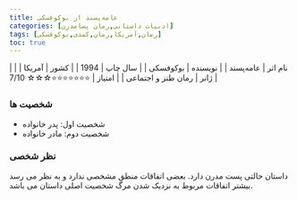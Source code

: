 ```yaml
---
title: عامه‌پسند از بوکوفسکی
categories: [ادبیات داستانی,رمان پسامدرن]
tags: [رمان,آمریکا,رمان,کمدی,بوکوفسکی]
toc: true
---
```


| نام اثر | عامه‌پسند |
| نویسنده | بوکوفسکی |
| سال چاپ | 1994 |
| کشور | آمریکا |
| ژانر | رمان طنز و اجتماعی |
| امتیاز | ⭐⭐⭐⭐⭐⭐⭐☆☆☆ 7/10 |

### شخصیت ها
- شخصیت اول: پدر خانواده
- شخصیت دوم: مادر خانواده

### نظر شخصی
داستان حالتی پست مدرن دارد. بعضی اتفاقات منطق مشخصی ندارد و به نظر می رسد بیشتر اتفاقات مربوط به نزدیک شدن مرگ شخصیت اصلی داستان می باشد.



